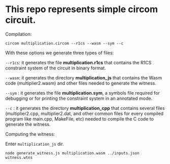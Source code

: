 # This repo represents simple circom circuit.

Compilation:

```circom multiplication.circom --r1cs --wasm --sym --c```

With these options we generate three types of files:

`--r1cs`: it generates the file **multiplication.r1cs** that contains the R1CS constraint system of the circuit in binary format.

`--wasm`: it generates the directory **multiplication_js** that contains the Wasm code (multiplier2.wasm) and other files needed to generate the witness.

`--sym` : it generates the file **multiplication.sym**, a symbols file required for debugging or for printing the constraint system in an annotated mode.

`--c` : it generates the directory **multiplication_cpp** that contains several files (multiplier2.cpp, multiplier2.dat, and other common files for every compiled program like main.cpp, MakeFile, etc) needed to compile the C code to generate the witness.

Computing the witness:

Enter `multiplication_js` dir.

```node generate_witness.js multiplication.wasm ../inputs.json witness.wtns```

